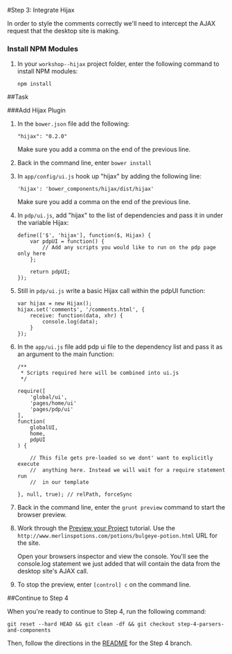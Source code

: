 #Step 3: Integrate Hijax

In order to style the comments correctly we'll need to intercept the AJAX request that the desktop site is making.


### Install NPM Modules

1. In your `workshop--hijax` project folder, enter the following command to install NPM modules:

    ```
    npm install
    ```

##Task

###Add Hijax Plugin

1. In the `bower.json` file add the following:

    ```
    "hijax": "0.2.0"
    ```

    Make sure you add a comma on the end of the previous line.

2. Back in the command line, enter `bower install`
3. In `app/config/ui.js` hook up "hijax" by adding the following line:

    ```
    'hijax': 'bower_components/hijax/dist/hijax'
    ```
    Make sure you add a comma on the end of the previous line.


4. In `pdp/ui.js`, add "hijax" to the list of dependencies and pass it in under the variable Hijax:

    ```
    define(['$', 'hijax'], function($, Hijax) {
        var pdpUI = function() {
            // Add any scripts you would like to run on the pdp page only here
        };

        return pdpUI;
    });
    ```

5. Still in `pdp/ui.js` write a basic Hijax call within the pdpUI function:

    ```
    var hijax = new Hijax();
    hijax.set('comments', '/comments.html', {
        receive: function(data, xhr) {
            console.log(data);
        }
    }); 
    ```

6. In the `app/ui.js` file add pdp ui file to the dependency list and pass it as an argument to the main function:

    ```
    /**
     * Scripts required here will be combined into ui.js
     */

    require([
        'global/ui',
        'pages/home/ui'
        'pages/pdp/ui'
    ],
    function(
        globalUI,
        home,
        pdpUI
    ) {

        // This file gets pre-loaded so we dont' want to explicitly execute
        //  anything here. Instead we will wait for a require statement run
        //  in our template

    }, null, true); // relPath, forceSync
    ```

7. Back in the command line, enter the `grunt preview` command to start the browser preview.
8. Work through the [Preview your Project](http://adaptivejs.mobify.com/v1.0/docs/preview-your-project) tutorial.
    Use the `http://www.merlinspotions.com/potions/bulgeye-potion.html` URL for the site.

    Open your browsers inspector and view the console. You'll see the console.log statement we just added that will contain the data from the desktop site's AJAX call.

9. To stop the preview, enter `[control] c` on the command line.

##Continue to Step 4

When you're ready to continue to Step 4, run the following command:

```
git reset --hard HEAD && git clean -df && git checkout step-4-parsers-and-components
```

Then, follow the directions in the [README](https://github.com/mobify/workshop--hijax/blob/step-4-parsers-and-components/README.md) for the Step 4 branch.